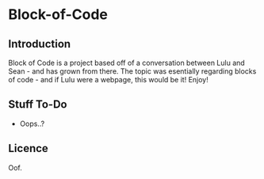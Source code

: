 # Block-of-Code
## Introduction
Block of Code is a project based off of a conversation between Lulu and Sean - and has grown from there.
The topic was esentially regarding blocks of code - and if Lulu were a webpage, this would be it!
Enjoy!
## Stuff To-Do
- Oops..?
## Licence
Oof.
